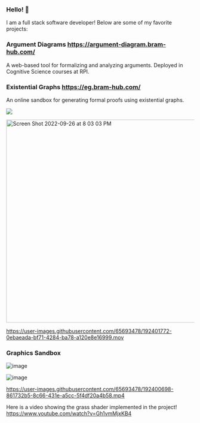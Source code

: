 ### Hello! 👋

I am a full stack software developer! Below are some of my favorite projects:

### Argument Diagrams https://argument-diagram.bram-hub.com/

A web-based tool for formalizing and analyzing arguments. Deployed in Cognitive Science courses at RPI.



### Existential Graphs https://eg.bram-hub.com/

An online sandbox for generating formal proofs using existential graphs.

![](https://cdn.discordapp.com/attachments/761258225386913832/1024108109377056879/unknown.png)

<img width="542" alt="Screen Shot 2022-09-26 at 8 03 03 PM" src="https://user-images.githubusercontent.com/65693478/192401594-39f28430-6cf3-4181-8d8b-c28a47f0fafa.png">

https://user-images.githubusercontent.com/65693478/192401772-0ebaeada-bf71-4284-ba78-a120e8e16999.mov



### Graphics Sandbox

![image](https://user-images.githubusercontent.com/65693478/192399645-1a1eeca2-c280-4f9f-a13c-9f74cb0d23fc.png)

![image](https://user-images.githubusercontent.com/65693478/192400031-84993a3b-e215-489d-9261-df2e1e4ed420.png)

https://user-images.githubusercontent.com/65693478/192400698-861732b5-8c66-431e-a5cc-5f4df20a4b58.mp4



 Here is a video showing the grass shader implemented in the project! https://www.youtube.com/watch?v=Gh1vmMjxKB4 
  
<!--
**joekrystowski/joekrystowski** is a ✨ _special_ ✨ repository because its `README.md` (this file) appears on your GitHub profile.

Here are some ideas to get you started:

- 🔭 I’m currently working on ...
- 🌱 I’m currently learning ...
- 👯 I’m looking to collaborate on ...
- 🤔 I’m looking for help with ...
- 💬 Ask me about ...
- 📫 How to reach me: ...
- 😄 Pronouns: ...
- ⚡ Fun fact: ...
-->
